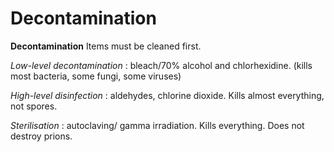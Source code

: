 # Decontamination

**Decontamination** Items must be cleaned first.

*<span class="underline">Low-level decontamination</span>* : bleach/70%
alcohol and chlorhexidine. (kills most bacteria, some fungi, some
viruses)

*<span class="underline">High-level disinfection</span>* : aldehydes,
chlorine dioxide. Kills almost everything, not spores.

*<span class="underline">Sterilisation</span>* : autoclaving/ gamma
irradiation. Kills everything. Does not destroy prions.

